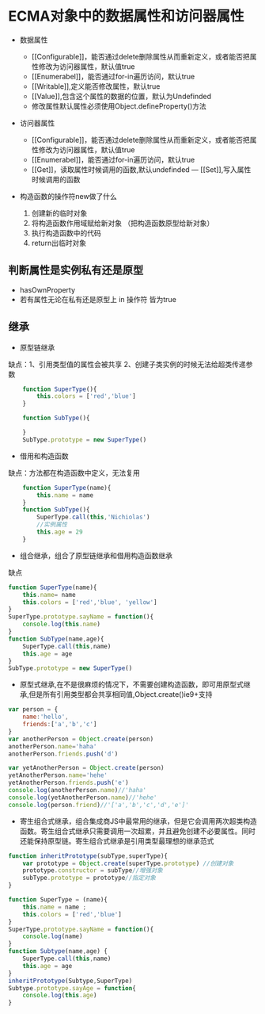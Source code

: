 # ECMA对象中的数据属性和访问器属性
- 数据属性
    - [[Configurable]]，能否通过delete删除属性从而重新定义，或者能否把属性修改为访问器属性，默认值true
    - [[Enumerabel]]，能否通过for-in遍历访问，默认true
    - [[Writable]],定义能否修改属性，默认true
    - [[Value]],包含这个属性的数据的位置，默认为Undefinded
    - 修改属性默认属性必须使用Object.defineProperty()方法
- 访问器属性
    - [[Configurable]]，能否通过delete删除属性从而重新定义，或者能否把属性修改为访问器属性，默认值true
    - [[Enumerabel]]，能否通过for-in遍历访问，默认true
    - [[Get]]，读取属性时候调用的函数,默认undefinded
    — [[Set]],写入属性时候调用的函数

- 构造函数的操作符new做了什么
    1. 创建新的临时对象
    2. 将构造函数作用域赋给新对象 （把构造函数原型给新对象）
    3. 执行构造函数中的代码
    4. return出临时对象

## 判断属性是实例私有还是原型
- hasOwnProperty
- 若有属性无论在私有还是原型上 in 操作符 皆为true

## 继承

- 原型链继承

缺点：1、引用类型值的属性会被共享 2、创建子类实例的时候无法给超类传递参数

```javascript
    function SuperType(){
        this.colors = ['red','blue']
    }

    function SubType(){

    }
    SubType.prototype = new SuperType()
```

- 借用和构造函数

缺点：方法都在构造函数中定义，无法复用

```javascript
    function SuperType(name){
        this.name = name
    }
    function SubType(){
        SuperType.call(this,'Nichiolas')
        //实例属性
        this.age = 29
    }
```

- 组合继承，组合了原型链继承和借用构造函数继承

缺点
```javascript
function SuperType(name){
    this.name= name
    this.colors = ['red','blue', 'yellow']
}
SuperType.prototype.sayName = function(){
    console.log(this.name)
}
function SubType(name,age){
    SuperType.call(this,name)
    this.age = age
}
SubType.prototype = new SuperType()
```

- 原型式继承,在不是很麻烦的情况下，不需要创建构造函数，即可用原型式继承,但是所有引用类型都会共享相同值,Object.create()ie9+支持

```javascript
var person = {
    name:'hello',
    friends:['a','b','c']
}
var anotherPerson = Object.create(person)
anotherPerson.name='haha'
anotherPerson.friends.push('d')

var yetAnotherPerson = Object.create(person)
yetAnotherPerson.name='hehe'
yetAnotherPerson.friends.push('e')
console.log(anotherPerson.name)//'haha'
console.log(yetAnotherPerson.name)//'hehe'
console.log(person.friend)//'['a','b','c','d','e']'

```

- 寄生组合式继承，组合集成商JS中最常用的继承，但是它会调用两次超类构造函数。寄生组合式继承只需要调用一次超累，并且避免创建不必要属性。同时还能保持原型链。寄生组合式继承是引用类型最理想的继承范式

```javascript
function inheritPrototype(subType,superType){
    var prototype = Object.create(superType.prototype) //创建对象
    prototype.constructor = subType//增强对象
    subType.prototype = prototype//指定对象
}

function SuperType = (name){
    this.name = name ;
    this.colors = ['red','blue']
}
SuperType.prototype.sayName = function(){
    console.log(name)
}
function Subtype(name,age) {
    SuperType.call(this,name)
    this.age = age
}
inheritPrototype(Subtype,SuperType)
Subtype.prototype.sayAge = function{
    console.log(this.age)
}
```
